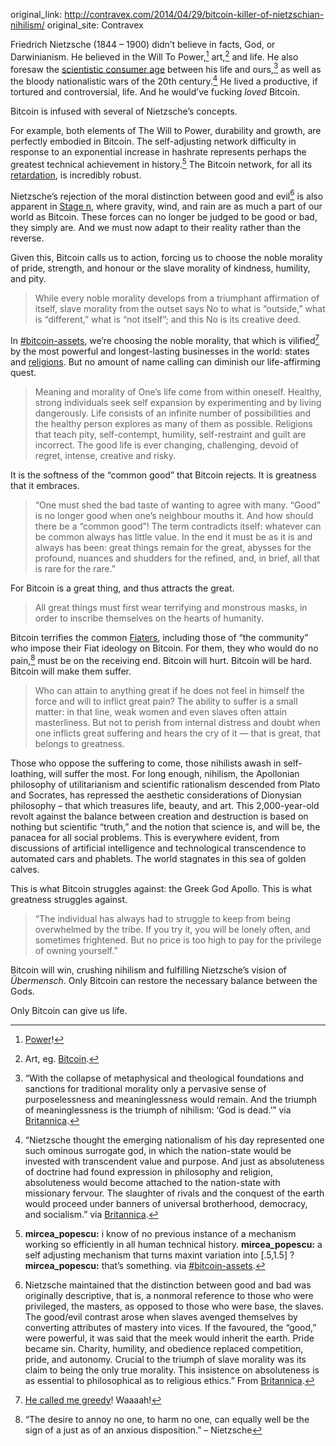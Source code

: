 original_link: http://contravex.com/2014/04/29/bitcoin-killer-of-nietzschian-nihilism/
original_site: Contravex

Friedrich Nietzsche (1844 – 1900) didn’t believe in facts, God, or Darwinianism. He believed in the Will To Power,[^1] art,[^2] and life. He also foresaw the [scientistic consumer age](http://bitcoinpete.com/2014/04/21/consumerism-the-great-equalizer-the-legacy-of-the-french-revolution/ "Consumerism: The Great Equalizer – The Legacy of the French Revolution") between his life and ours,[^3] as well as the bloody nationalistic wars of the 20th century.[^4] He lived a productive, if tortured and controversial, life. And he would’ve fucking _loved_ Bitcoin.

Bitcoin is infused with several of Nietzsche’s concepts.

For example, both elements of The Will to Power, durability and growth, are perfectly embodied in Bitcoin. The self-adjusting network difficulty in response to an exponential increase in hashrate represents perhaps the greatest technical achievement in history.[^5] The Bitcoin network, for all its [retardation](http://trilema.com/2014/bitcoin-was-written-by-the-retarded-part-ii/), is incredibly robust.

Nietzsche’s rejection of the moral distinction between good and evil[^6] is also apparent in [Stage n](http://trilema.com/stage-n-bitcoin-exists), where gravity, wind, and rain are as much a part of our world as Bitcoin. These forces can no longer be judged to be good or bad, they simply are. And we must now adapt to their reality rather than the reverse.

Given this, Bitcoin calls us to action, forcing us to choose the noble morality of pride, strength, and honour or the slave morality of kindness, humility, and pity.

> While every noble morality develops from a triumphant affirmation of itself, slave morality from the outset says No to what is “outside,” what is “different,” what is “not itself”; and this No is its creative deed.

In [#bitcoin-assets](http://bitcoinpete.com/2014/03/17/irc-yeshiva/ "IRC Yeshiva"), we’re choosing the noble morality, that which is vilified[^7] by the most powerful and longest-lasting businesses in the world: states and [religions](http://bitcoinpete.com/2014/03/09/what-is-business-the-roman-catholic-church-for-one/ "What Is Business? The Roman Catholic Church, For One"). But no amount of name calling can diminish our life-affirming quest.

> Meaning and morality of One’s life come from within oneself. Healthy, strong individuals seek self expansion by experimenting and by living dangerously. Life consists of an infinite number of possibilities and the healthy person explores as many of them as possible. Religions that teach pity, self-contempt, humility, self-restraint and guilt are incorrect. The good life is ever changing, challenging, devoid of regret, intense, creative and risky.

It is the softness of the “common good” that Bitcoin rejects. It is greatness that it embraces.

> “One must shed the bad taste of wanting to agree with many. “Good” is no longer good when one’s neighbour mouths it. And how should there be a “common good”! The term contradicts itself: whatever can be common always has little value. In the end it must be as it is and always has been: great things remain for the great, abysses for the profound, nuances and shudders for the refined, and, in brief, all that is rare for the rare.”

For Bitcoin is a great thing, and thus attracts the great.

> All great things must first wear terrifying and monstrous masks, in order to inscribe themselves on the hearts of humanity.

Bitcoin terrifies the common [Fiaters](http://bitcoinpete.com/2014/04/18/ishmael/ "Ishmael"), including those of “the community” who impose their Fiat ideology on Bitcoin. For them, they who would do no pain,[^8] must be on the receiving end. Bitcoin will hurt. Bitcoin will be hard. Bitcoin will make them suffer.

> Who can attain to anything great if he does not feel in himself the force and will to inflict great pain? The ability to suffer is a small matter: in that line, weak women and even slaves often attain masterliness. But not to perish from internal distress and doubt when one inflicts great suffering and hears the cry of it — that is great, that belongs to greatness.

Those who oppose the suffering to come, those nihilists awash in self-loathing, will suffer the most. For long enough, nihilism, the Apollonian philosophy of utilitarianism and scientific rationalism descended from Plato and Socrates, has repressed the aesthetic considerations of Dionysian philosophy – that which treasures life, beauty, and art. This 2,000-year-old revolt against the balance between creation and destruction is based on nothing but scientific “truth,” and the notion that science is, and will be, the panacea for all social problems. This is everywhere evident, from discussions of artificial intelligence and technological transcendence to automated cars and phablets. The world stagnates in this sea of golden calves.

This is what Bitcoin struggles against: the Greek God Apollo. This is what greatness struggles against.

> “The individual has always had to struggle to keep from being overwhelmed by the tribe. If you try it, you will be lonely often, and sometimes frightened. But no price is too high to pay for the privilege of owning yourself.”

Bitcoin will win, crushing nihilism and fulfilling Nietzsche’s vision of _Übermensch_. Only Bitcoin can restore the necessary balance between the Gods.

Only Bitcoin can give us life.

[^1]: [Power](http://bitcoinpete.com/2014/04/27/philanthropy-not-power/ "“Philanthropy.” Not Power.")!

[^2]: Art, eg. [Bitcoin](http://bitcoinpete.com/2014/03/19/there-is-no-bitcoin-2-0/#footnote_2_197).

[^3]: “With the collapse of metaphysical and theological foundations and sanctions for traditional morality only a pervasive sense of purposelessness and meaninglessness would remain. And the triumph of meaninglessness is the triumph of nihilism: ‘God is dead.’” via [Britannica](http://www.britannica.com/EBchecked/topic/414670/Friedrich-Nietzsche/23658/Nietzsches-mature-philosophy).

[^4]: “Nietzsche thought the emerging nationalism of his day represented one such ominous surrogate god, in which the nation-state would be invested with transcendent value and purpose. And just as absoluteness of doctrine had found expression in philosophy and religion, absoluteness would become attached to the nation-state with missionary fervour. The slaughter of rivals and the conquest of the earth would proceed under banners of universal brotherhood, democracy, and socialism.” via [Britannica](http://www.britannica.com/EBchecked/topic/414670/Friedrich-Nietzsche/23658/Nietzsches-mature-philosophy).

[^5]: **mircea_popescu:** i know of no previous instance of a mechanism working so efficiently in all human technical history.
    **mircea_popescu:** a self adjusting mechanism that turns maxint variation into \[.5,1.5\] ?
    **mircea_popescu:** that’s something.
    via [#bitcoin-assets](http://log.bitcoin-assets.com/?date=13-03-2014#558018).

[^6]: Nietzsche maintained that the distinction between good and bad was originally descriptive, that is, a nonmoral reference to those who were privileged, the masters, as opposed to those who were base, the slaves. The good/evil contrast arose when slaves avenged themselves by converting attributes of mastery into vices. If the favoured, the “good,” were powerful, it was said that the meek would inherit the earth. Pride became sin. Charity, humility, and obedience replaced competition, pride, and autonomy. Crucial to the triumph of slave morality was its claim to being the only true morality. This insistence on absoluteness is as essential to philosophical as to religious ethics.” From [Britannica](http://www.britannica.com/EBchecked/topic/414670/Friedrich-Nietzsche/23658/Nietzsches-mature-philosophy).

[^7]: [He called me greedy](http://bitcoinpete.com/2014/04/20/the-brokenness-of-maidsafe/#comment-197)! Waaaah!

[^8]: “The desire to annoy no one, to harm no one, can equally well be the sign of a just as of an anxious disposition.” – Nietzsche
